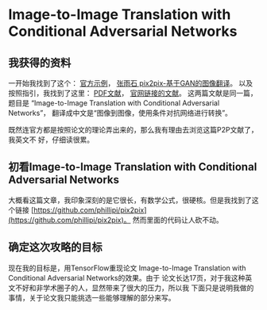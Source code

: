 # Image-to-Image Translation with Conditional Adversarial Networks

## 我获得的资料

一开始我找到了这个：
[官方示例](https://github.com/tensorflow/tensorflow/blob/r1.11/tensorflow/contrib/eager/python/examples/pix2pix/pix2pix_eager.ipynb)，
[张雨石 pix2pix-基于GAN的图像翻译](https://blog.csdn.net/stdcoutzyx/article/details/78820728)。
以及按照指引，我找到了这里：
[PDF文献](https://arxiv.org/pdf/1611.07004.pdf)，
[官网链接的文献](https://arxiv.org/abs/1611.07004)。
这两篇文献是同一篇，题目是
“Image-to-Image Translation with Conditional Adversarial Networks”，
翻译成中文是“图像到图像，使用条件对抗网络进行转换”。

既然连官方都是按照论文的理论弄出来的，那么我有理由去浏览这篇P2P文献了，我英文不
好，仔细读很累。

## 初看Image-to-Image Translation with Conditional Adversarial Networks

大概看这篇文章，我印象深刻的是它很长，有数学公式，很硬核。但是我找到了这个链接
[https://github.com/phillipi/pix2pix](https://github.com/phillipi/pix2pix)。
然而里面的代码让人砍不动。

## 确定这次攻略的目标

现在我的目标是，用TensorFlow重现论文
Image-to-Image Translation with Conditional Adversarial Networks的效果。由于
论文长达17页，对于我这种英文不好和非学术圈子的人，显然带来了很大的压力，所以我
下面只是说明我做的事情，关于论文我只能挑选一些能够理解的部分来写。



